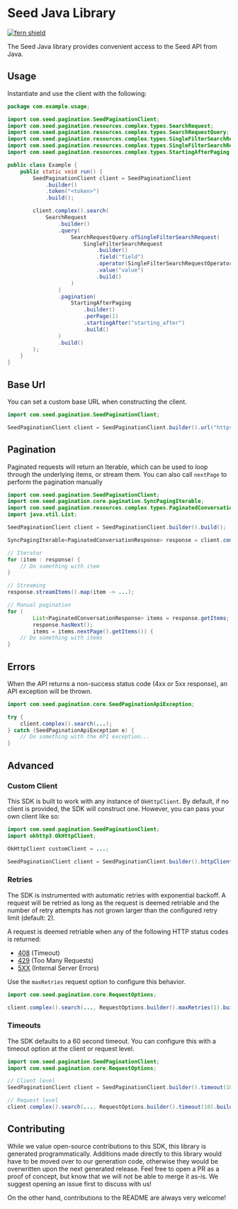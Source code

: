 # Seed Java Library

[![fern shield](https://img.shields.io/badge/%F0%9F%8C%BF-Built%20with%20Fern-brightgreen)](https://buildwithfern.com?utm_source=github&utm_medium=github&utm_campaign=readme&utm_source=Seed%2FJava)

The Seed Java library provides convenient access to the Seed API from Java.

## Usage

Instantiate and use the client with the following:

```java
package com.example.usage;

import com.seed.pagination.SeedPaginationClient;
import com.seed.pagination.resources.complex.types.SearchRequest;
import com.seed.pagination.resources.complex.types.SearchRequestQuery;
import com.seed.pagination.resources.complex.types.SingleFilterSearchRequest;
import com.seed.pagination.resources.complex.types.SingleFilterSearchRequestOperator;
import com.seed.pagination.resources.complex.types.StartingAfterPaging;

public class Example {
    public static void run() {
        SeedPaginationClient client = SeedPaginationClient
            .builder()
            .token("<token>")
            .build();

        client.complex().search(
            SearchRequest
                .builder()
                .query(
                    SearchRequestQuery.ofSingleFilterSearchRequest(
                        SingleFilterSearchRequest
                            .builder()
                            .field("field")
                            .operator(SingleFilterSearchRequestOperator.EQUALS)
                            .value("value")
                            .build()
                    )
                )
                .pagination(
                    StartingAfterPaging
                        .builder()
                        .perPage(1)
                        .startingAfter("starting_after")
                        .build()
                )
                .build()
        );
    }
}
```

## Base Url

You can set a custom base URL when constructing the client.

```java
import com.seed.pagination.SeedPaginationClient;

SeedPaginationClient client = SeedPaginationClient.builder().url("https://example.com").build();
```

## Pagination

Paginated requests will return an Iterable<T>, which can be used to loop through the underlying items, or stream them. You can also call 
`nextPage` to perform the pagination manually

```java
import com.seed.pagination.SeedPaginationClient;
import com.seed.pagination.core.pagination.SyncPagingIterable;
import com.seed.pagination.resources.complex.types.PaginatedConversationResponse;
import java.util.List;

SeedPaginationClient client = SeedPaginationClient.builder().build();

SyncPagingIterable<PaginatedConversationResponse> response = client.complex().search(...);

// Iterator
for (item : response) {
    // Do something with item
}

// Streaming
response.streamItems().map(item -> ...);

// Manual pagination
for (
        List<PaginatedConversationResponse> items = response.getItems;
        response.hasNext();
        items = items.nextPage().getItems()) {
    // Do something with items
}
```

## Errors

When the API returns a non-success status code (4xx or 5xx response), an API exception will be thrown.

```java
import com.seed.pagination.core.SeedPaginationApiException;

try {
    client.complex().search(...);
} catch (SeedPaginationApiException e) {
    // Do something with the API exception...
}
```

## Advanced

### Custom Client

This SDK is built to work with any instance of `OkHttpClient`. By default, if no client is provided, the SDK will construct one. 
However, you can pass your own client like so:

```java
import com.seed.pagination.SeedPaginationClient;
import okhttp3.OkHttpClient;

OkHttpClient customClient = ...;

SeedPaginationClient client = SeedPaginationClient.builder().httpClient(customClient).build();
```

### Retries

The SDK is instrumented with automatic retries with exponential backoff. A request will be retried as long
as the request is deemed retriable and the number of retry attempts has not grown larger than the configured
retry limit (default: 2).

A request is deemed retriable when any of the following HTTP status codes is returned:

- [408](https://developer.mozilla.org/en-US/docs/Web/HTTP/Status/408) (Timeout)
- [429](https://developer.mozilla.org/en-US/docs/Web/HTTP/Status/429) (Too Many Requests)
- [5XX](https://developer.mozilla.org/en-US/docs/Web/HTTP/Status/500) (Internal Server Errors)

Use the `maxRetries` request option to configure this behavior.

```java
import com.seed.pagination.core.RequestOptions;

client.complex().search(..., RequestOptions.builder().maxRetries(1).build());
```

### Timeouts

The SDK defaults to a 60 second timeout. You can configure this with a timeout option at the client or request level.

```java
import com.seed.pagination.SeedPaginationClient;
import com.seed.pagination.core.RequestOptions;

// Client level
SeedPaginationClient client = SeedPaginationClient.builder().timeout(10).build();

// Request level
client.complex().search(..., RequestOptions.builder().timeout(10).build());
```

## Contributing

While we value open-source contributions to this SDK, this library is generated programmatically.
Additions made directly to this library would have to be moved over to our generation code,
otherwise they would be overwritten upon the next generated release. Feel free to open a PR as
a proof of concept, but know that we will not be able to merge it as-is. We suggest opening
an issue first to discuss with us!

On the other hand, contributions to the README are always very welcome!